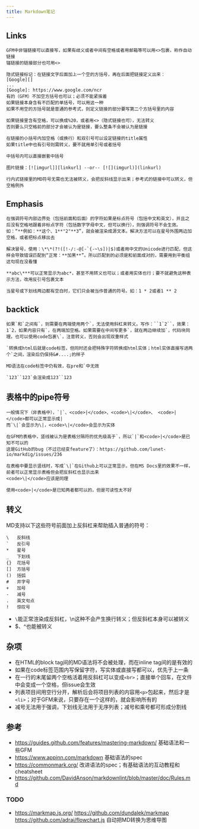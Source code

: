 ```yaml
---
title: Markdown笔记
---
```


## Links

```
GFM中非锚链接可以直接写，如果有歧义或者中间有空格或者用邮箱等可以用<>包裹，称作自动链接
锚链接的链接部分也可用<>

隐式链接标记：在链接文字后面加上一个空的方括号，再在后面把链接定义出来：
[Google][]
...
[Google]: https://www.google.com/ncr
有的（GFM）不加空方括号也可以；必须不能紧挨着
如果链接本身含有不匹配的单括号，可以用这一种
如果不用空的方括号就是普通的参考式，则定义链接的部分要写第二个方括号里的内容

如果链接里含有空格，可以换成%20，或者用<>（隐式链接也可），无法转义
否则要么只空格前的部分才会被认为是链接，要么整条不会被认为是链接

在链接的小括号内加空格（或换行）和双引号可以设定链接的title属性
如果title中也有引号则需转义，要不就用单引号或者括号

中括号内可以直接嵌套中括号

图片链接：[![imgurl]][linkurl] --or-- [![](imgurl)](linkurl)

行内式链接里的MD符号无需也无法被转义，会把反斜线显示出来；参考式的链接中可以转义，但空格例外
```

## Emphasis

```
在强调符号内部边界处（包括前面和后面）的字符如果是标点符号（包括中文和英文），并且之后没有空格地跟着非标点字符（包括数字字母中文，但可以换行），则强调符号不会生效。如：“**例如：**这个、1**"2"**3”，就会被渲染成源文本。解决方法可以在星号外围两边加空格，或者把标点移出去

解决冒号，使用：\*\*(?!([!-/:-@[-`{-~\s])|$)或者用中文的Unicode进行匹配，但这样会导致错误匹配到“正常：**加黑**”。所以匹配到的必须是和前面成对的，需要用到平衡组
这句现在没看懂

**abc\***可以正常显示为abc*，甚至不用转义也可以；或者用实体也行；要不就避免这种表示方法，改用反引号包裹文本

当星号或下划线两边都有空白时，它们只会被当作普通的符号。如：1 * 2或者1 ** 2
```

## backtick

```
如果`和`之间有`，则需要在两端使用两个`，无法使用斜杠来转义。写作：``1`2``，效果：1`2，如果内容只有`，在两端加空格。如果需要在中间写更多`，就在两边继续加`，代码块同理。也可以使用code包裹\`，注意转义，否则会出现双重样式

`转换成html后就是code标签，但同时还会把特殊字符转换成html实体；html实体直接写进两个`之间，渲染后仍保持&#....;的样子

MD语法在code标签中仍有效，在pre和`中无效

`123``123`会渲染成123``123
```

## 表格中的pipe符号

```
一般情况下（非表格中），`|`、<code>|</code>、<code>\|</code>、 <code>|</code>都可以正常显示成|
而`\|`会显示为\|，<code>\|</code>会显示为实体

在GFM的表格中，竖线被认为是表格分隔符的优先级高于`，所以`|`和<code>|</code>是已知不可以的
这是GitHub的bug（不过已经变feature了）：https://github.com/lunet-io/markdig/issues/236

在表格中要显示竖线时，写成`\|`在Github上可以正常显示，但在MS Docs里的效果不一样，前者可以正常显示表格但会把反斜杠也显示出来
<code>\|</code>应该是同理

使用<code>|</code>是已知两者都可以的，但是可读性太不好
```

## 转义

MD支持以下这些符号前面加上反斜杠来帮助插入普通的符号：

```
\   反斜线
`   反引号
*   星号
_   下划线
{}  花括号
[]  方括号
()  括弧
#   井字号
+   加号
-   减号
.   英文句点
!   惊叹号
```

* `\`能正常渲染成反斜杠，\n这种不会产生换行转义；但反斜杠本身可以被转义
* $、^也能被转义

## 杂项

* 在HTML的block tag间的MD语法将不会被处理，而在inline tag间的是有效的
* 如果在code标签范围内写保留字符，写实体或直接写都可以，优先于上一条
* 在一行的末尾留两个空格活着用反斜杠可以变成`<br>`；直接单个回车，在文件中会变成一个空格，但issue会生效
* 列表项目间用空行分开，解析后会将项目列表的内容用`<p>`包起来，然后才是`<li>`；对于GFM来说，只要存在一个这样的，就会影响所有的
* 减号无法用于强调，下划线无法用于无序列表；减号和乘号都可形成分割线

## 参考

* https://guides.github.com/features/mastering-markdown/ 基础语法和一些GFM
* https://www.appinn.com/markdown 基础语法的spec
* https://commonmark.org/ 改进语法的spec；有基础语法的互动教程和cheatsheet
* https://github.com/DavidAnson/markdownlint/blob/master/doc/Rules.md

### TODO

* https://markmap.js.org/ https://github.com/dundalek/markmap https://github.com/adrai/flowchart.js 自动把MD转换为思维导图
